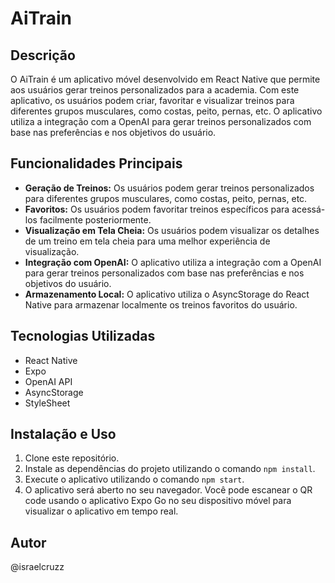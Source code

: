 # AiTrain

## Descrição

O AiTrain é um aplicativo móvel desenvolvido em React Native que permite aos usuários gerar treinos personalizados para a academia. Com este aplicativo, os usuários podem criar, favoritar e visualizar treinos para diferentes grupos musculares, como costas, peito, pernas, etc. O aplicativo utiliza a integração com a OpenAI para gerar treinos personalizados com base nas preferências e nos objetivos do usuário.

## Funcionalidades Principais

- **Geração de Treinos:** Os usuários podem gerar treinos personalizados para diferentes grupos musculares, como costas, peito, pernas, etc.
- **Favoritos:** Os usuários podem favoritar treinos específicos para acessá-los facilmente posteriormente.
- **Visualização em Tela Cheia:** Os usuários podem visualizar os detalhes de um treino em tela cheia para uma melhor experiência de visualização.
- **Integração com OpenAI:** O aplicativo utiliza a integração com a OpenAI para gerar treinos personalizados com base nas preferências e nos objetivos do usuário.
- **Armazenamento Local:** O aplicativo utiliza o AsyncStorage do React Native para armazenar localmente os treinos favoritos do usuário.

## Tecnologias Utilizadas

- React Native
- Expo
- OpenAI API
- AsyncStorage
- StyleSheet

## Instalação e Uso

1. Clone este repositório.
2. Instale as dependências do projeto utilizando o comando `npm install`.
3. Execute o aplicativo utilizando o comando `npm start`.
4. O aplicativo será aberto no seu navegador. Você pode escanear o QR code usando o aplicativo Expo Go no seu dispositivo móvel para visualizar o aplicativo em tempo real.

## Autor

@israelcruzz